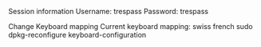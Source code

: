 Session information
Username: trespass
Password: trespass

Change Keyboard mapping
Current keyboard mapping: swiss french
sudo dpkg-reconfigure keyboard-configuration
